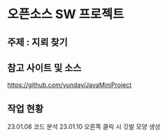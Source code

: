 # 오픈소스 SW 프로젝트
## 주제 : 지뢰 찾기
## 참고 사이트 및 소스
https://github.com/yunday/JavaMiniProject

## 작업 현황
23.01.08 코드 분석
23.01.10 오른쪽 클릭 시 깃발 모양 생성
